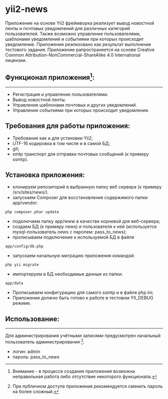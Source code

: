 # yii2-news

Приложение на основе Yii2 фреймворка реализует вывод новостной ленты и почтовых уведомлений для различных категорий пользователей. Также возможно управление пользователями, шаблонами уведомлений и событиями при которых происходит уведомление. Приложение реализовано как результат выполнение тестового задания. Приложение рапространяется на основе Сreative Сommon Attribution-NonCommercial-ShareAlike 4.0 International  лицензии.

## Функционал приложения[^1]:
----------------------
- Регистрация и управление пользователями.
- Вывод новостной ленты.
- Управление шаблонами почтовых и других уведомлений.
- Управление событиями при которых происходит уведомление.

## Требования для работы приложения:
- Требования как и для установки Yii2;
- UTF-16 кодировка в том числе и в самой БД;
- git;
- smtp транспорт для отправки почтовых сообщений (к примеру ssmtp).

## Установка приложения:
* клонируем репозиторий в выбранную папку веб сервера (к примеру /srv/sites/news/).
* запускаем Composer для восстановления содержимого папки app/vendor:
```
php composer.phar update
```
* подключаем папку app/www в качестве корневой для веб-сервера;
* создаем БД (к примеру news) и пользователя к ней (используется mysql-пользователь news с паролем: pass_to_news);
* прописываем подключение к используемой БД в файле 
```
app/config/db.php
```
* запускаем начальную миграцию приложения командой:
```
php yii migrate
```
* импортируем в БД необходимые данные из папки:
```
app/data
```
* Прописываем конфигурацию для самого ssmtp и в файле php.ini;
* Приложение должно быть готово к работе в тестовом YII_DEBUG режиме.

## Использование:
--------------
Для администрирования учётными записями предусмотрен начальный пользователь администрирования [^2].
- логин: admin
- пароль: pass_to_news

[^1]: Внимание - в процессе создания приложения возможна неправильная работа либо отсутствие некоторого функционала.
[^2]: При публичном доступе приложения рекомендуется сменить пароль на более сложный. 